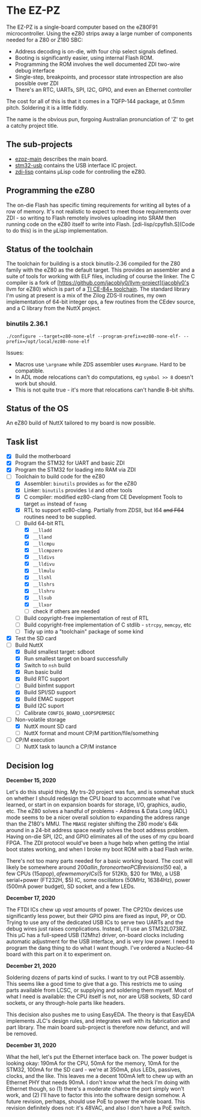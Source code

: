 # The EZ-PZ

The EZ-PZ is a single-board computer based on the eZ80F91 microcontroller. Using the eZ80 strips away a large number of components needed for a Z80 or Z180 SBC:

  - Address decoding is on-die, with four chip select signals defined.
  - Booting is significantly easier, using internal Flash ROM.
  - Programming the ROM involves the well documented ZDI two-wire debug interface
  - Single-step, breakpoints, and processor state introspection are also possible over ZDI
  - There's an RTC, UARTs, SPI, I2C, GPIO, and even an Ethernet controller

The cost for all of this is that it comes in a TQFP-144 package, at 0.5mm pitch. Soldering it is a little fiddly.

The name is the obvious pun, forgoing Australian pronunciation of 'Z' to get a catchy project title.

## The sub-projects

  - [ezpz-main](ezpz-main) describes the main board.
  - [stm32-usb](stm32-usb) contains the USB interface IC project.
  - [zdi-lisp](zdi-lisp) contains µLisp code for controlling the eZ80.

## Programming the eZ80

The on-die Flash has specific timing requirements for writing all bytes of a row of memory. It's not realistic to expect to meet those requirements over ZDI - so writing to Flash remotely involves uploading into SRAM then running code on the eZ80 itself to write into Flash. [zdi-lisp/cpyflsh.S](Code to do this) is in the µLisp implementation.

## Status of the toolchain

The toolchain for building is a stock binutils-2.36 compiled for the Z80 family with the eZ80 as the default target. This provides an assembler and a suite of tools for working with ELF files, including of course the linker. The C compiler is a fork of [https://github.com/jacobly0/llvm-project](jacobly0's llvm for eZ80) which is part of a [TI CE-84+ toolchain](https://ce-programming.github.io/toolchain/). The standard library I'm using at present is a mix of the Zilog ZDS-II routines, my own implementation of 64-bit integer ops, a few routines from the CEdev source, and a C library from the NuttX project.

### binutils 2.36.1

    ./configure --target=z80-none-elf --program-prefix=ez80-none-elf- --prefix=/opt/local/ez80-none-elf

Issues:

  - Macros use `\argname` while ZDS assembler uses `#argname`. Hard to be compatible.
  - In ADL mode relocations can't do computations, eg `symbol >> 8` doesn't work but should.
  - This is not quite true - it's more that relocations can't handle 8-bit shifts.

## Status of the OS

An eZ80 build of NuttX tailored to my board is now possible. 

## Task list

  - [x] Build the motherboard
  - [x] Program the STM32 for UART and basic ZDI
  - [x] Program the STM32 for loading into RAM via ZDI
  - [ ] Toolchain to build code for the eZ80
      - [x] Assembler: `binutils` provides `as` for the eZ80
      - [x] Linker: `binutils` provides `ld` and other tools
      - [x] C compiler: modified ez80-clang from CE Development Tools to target `as` instead of `fasmg`
      - [x] RTL to support ez80-clang. Partially from ZDSII, but I64 ~~and F64~~ routines need to be supplied.
      - [ ] Build 64-bit RTL
          - [x] `__lladd`
          - [x] `__lland`
          - [x] `__llcmpu`
          - [x] `__llcmpzero`
          - [x] `__lldivs`
          - [x] `__lldivu`
          - [x] `__llmulu`
          - [x] `__llshl`
          - [x] `__llshrs`
          - [x] `__llshru`
          - [x] `__llsub`
          - [x] `__llxor`
          - [ ] check if others are needed
      - [ ] Build copyright-free implementation of rest of RTL
      - [ ] Build copyright-free implementation of C stdlib - `strcpy`, `memcpy`, etc
      - [ ] Tidy up into a "toolchain" package of some kind
  - [x] Test the SD card
  - [ ] Build NuttX
      - [x] Build smallest target: sdboot
      - [x] Run smallest target on board successfully
      - [x] Switch to `nsh` build
      - [x] Run basic build
      - [x] Build RTC support
      - [ ] Build binfmt support
      - [x] Build SPI/SD support
      - [x] Build EMAC support
      - [x] Build I2C suport
      - [ ] Calibrate `CONFIG_BOARD_LOOPSPERMSEC`
  - [ ] Non-volatile storage
      - [x] NuttX mount SD card
      - [ ] NuttX format and mount CP/M partition/file/something
  - [ ] CP/M execution
      - [ ] NuttX task to launch a CP/M instance

## Decision log

**December 15, 2020**

Let's do this stupid thing. My trs-20 project was fun, and is somewhat stuck on whether I should redesign the CPU board to accommoate what I've learned, or start in on expansion boards for storage, I/O, graphics, audio, etc. The eZ80 solves a handful of problems - Address & Data Long (ADL) mode seems to be a nicer overall solution to expanding the address range than the Z180's MMU. The `MBASE` register shifting the Z80 mode's 64k around in a 24-bit address space neatly solves the boot address problem. Having on-die SPI, I2C, and GPIO eliminates all of the uses of my cpu board FPGA. The ZDI protocol would've been a huge help when getting the intial boot states working, and when I broke my boot ROM with a bad Flash write.

There's not too many parts needed for a basic working board. The cost will likely be somewhere around $200 all in, for one or two PCB revisions ($50 ea), a few CPUs ($15 a pop), a few memory ICs ($5 for 512Kb, $20 for 1Mb), a USB serial+power (FT232H, $5) IC, some oscillators (50MHz, 16384Hz), power (500mA power budget), SD socket, and a few LEDs.

**December 17, 2020**

The FTDI ICs chew up _vast_ amounts of power. The CP210x devices use significantly less power, but their GPIO pins are fixed as input, PP, or OD. Trying to use any of the dedicated USB ICs to serve two UARTs and the debug wires just raises complications. Instead, I'll use an STM32L073RZ. This µC has a full-speed USB (12Mhz) driver, on-board clocks including automatic adjustment for the USB interface, and is very low power. I need to program the dang thing to do what I want though. I've ordered a Nucleo-64 board with this part on it to experiment on.

**December 21, 2020**

Soldering dozens of parts kind of sucks. I want to try out PCB assembly. This seems like a good time to give that a go. This restricts me to using parts available from LCSC, or supplying and soldering them myself. Most of what I need is available: the CPU itself is not, nor are USB sockets, SD card sockets, or any through-hole parts like headers.

This decision also pushes me to using EasyEDA. The theory is that EasyEDA implements JLC's design rules, and integrates well with its fabrication and part library. The main board sub-project is therefore now defunct, and will be removed.

**December 31, 2020**

What the hell, let's put the Ethernet interface back on. The power budget is looking okay: 190mA for the CPU, 50mA for the memory, 10mA for the STM32, 100mA for the SD card - we're at 350mA, plus LEDs, passives, clocks, and the like. This leaves me a decent 100mA left to chew up with an Ethernet PHY that needs 90mA. I don't know what the heck I'm doing with Ethernet though, so (1) there's a moderate chance the port simply won't work, and (2) I'll have to factor this into the software design somehow. A future revision, perhaps, should use PoE to power the whole board. This revision definitely does not: it's 48VAC, and also I don't have a PoE switch.
